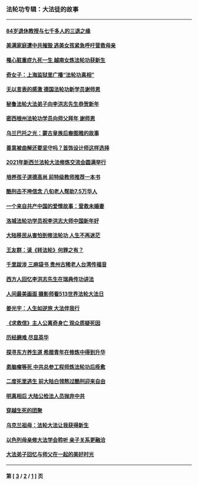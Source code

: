 ### 法轮功专辑：大法徒的故事
---
#### [84岁退休教授与七千多人的三退之缘](../../pages/nf1147481/n13796650.md?11020430) 
#### [美满家庭遭中共摧毁 逃美女孩紧急呼吁营救母亲](../../pages/nf1147481/n13792859.md?11020430) 
#### [罹心脏重症九死一生 越南女炼法轮功获新生](../../pages/nf1147481/n13732766.md?11020430) 
#### [奇女子：上海监狱里广播“法轮功真相”](../../pages/nf1147481/n13726443.md?11020430) 
#### [无以言表的感激 德国法轮功新学员谢师恩](../../pages/nf1147481/n13543790.md?11020430) 
#### [秘鲁法轮大法弟子向李洪志先生恭贺新年](../../pages/nf1147481/n13540182.md?11020430) 
#### [密西根州法轮功学员向师父拜年 谢师恩](../../pages/nf1147481/n13538183.md?11020430) 
#### [乌兰巴托之光：蒙古皇族后裔图雅的故事](../../pages/nf1147481/n13155759.md?11020430) 
#### [善意被曲解还要坚守吗？首饰设计师这样选择](../../pages/nf1147481/n13077575.md?11020430) 
#### [2021年新西兰法轮大法修炼交流会圆满举行](../../pages/nf1147481/n13033149.md?11020430) 
#### [培养孩子道德高尚 前特级教师推荐一本书](../../pages/nf1147481/n12938640.md?11020430) 
#### [酷刑击不垮信念 八旬老人帮助7.5万华人](../../pages/nf1147481/n12880712.md?11020430) 
#### [一个来自共产中国的爱情故事：营救未婚妻](../../pages/nf1147481/n12778386.md?11020430) 
#### [洛城法轮功学员祝李洪志大师中国新年好](../../pages/nf1147481/n12724685.md?11020430) 
#### [大陆移民从害怕到修法轮功 人生不再迷茫](../../pages/nf1147481/n12414325.md?11020430) 
#### [王友群：读《转法轮》何罪之有？](../../pages/nf1147481/n12408647.md?11020430) 
#### [千里跋涉 三麻袋书 贵州古稀老人台湾传福音](../../pages/nf1147481/n12198750.md?11020430) 
#### [西方人回忆李洪志先生在瑞典传功讲法](../../pages/nf1147481/n12099607.md?11020430) 
#### [人间最美画面 摄影师看513世界法轮大法日](../../pages/nf1147481/n12094118.md?11020430) 
#### [姜光宇：人生如逆旅 大法伴我行](../../pages/nf1147481/n12088664.md?11020430) 
#### [《求救信》主人公离奇身亡 观众质疑死因](../../pages/nf1147481/n11845215.md?11020430) 
#### [历经磨难 尽显英华](../../pages/nf1147481/n11723297.md?11020430) 
#### [探寻东方养生道 希腊青年在修炼中得到升华](../../pages/nf1147481/n11494502.md?11020430) 
#### [患脑瘤等死 中共总参工程师炼法轮功后痊愈](../../pages/nf1147481/n11466682.md?11020430) 
#### [二度死里逃生 前大陆白领熬过酷刑迎来自由](../../pages/nf1147481/n11368594.md?11020430) 
#### [明真相后 大陆公检法人员抛弃中共](../../pages/nf1147481/n11358618.md?11020430) 
#### [穿越生死的团聚](../../pages/nf1147481/n11258922.md?11020430) 
#### [乌克兰祖母：法轮大法让我获得新生](../../pages/nf1147481/n11269457.md?11020430) 
#### [以色列母亲修大法学会聆听 亲子关系更融洽](../../pages/nf1147481/n11268195.md?11020430) 
#### [大法弟子回忆与师父在一起的美好时光](../../pages/nf1147481/n11267759.md?11020430) 

---
#### 第 [ [3](./3.md?11020430) / [2](./2.md?11020430) / [1](./1.md?11020430) ] 页
